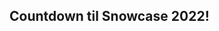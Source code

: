 
## Countdown til Snowcase 2022!

<script src="{{ site.baseurl }}/js/bundle.js"></script>

<script>
var timerId =
    countdown(
        function (ts) {
            document.getElementById('countdown-til-snowcase-2022').innerHTML = ts.toHTML("strong");
        },
        new Date(2022,2,5),
        countdown.DAYS | countdown.HOURS | countdown.MINUTES | countdown.SECONDS);

// later on this timer may be stopped
// window.clearInterval(timerId);
</script>
